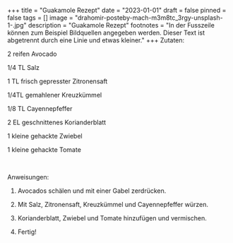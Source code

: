 +++
title = "Guakamole Rezept"
date = "2023-01-01"
draft = false
pinned = false
tags = []
image = "drahomir-posteby-mach-m3m8tc_3rgy-unsplash-1-.jpg"
description = "Guakamole Rezept"
footnotes = "In der Fusszeile können zum Beispiel Bildquellen angegeben werden. Dieser Text ist abgetrennt durch eine Linie und etwas kleiner."
+++
Zutaten:

2 reifen Avocado

1/4 TL Salz

1 TL frisch gepresster Zitronensaft

1/4TL gemahlener Kreuzkümmel

1/8 TL Cayennepfeffer

2 EL geschnittenes Korianderblatt

1 kleine gehackte Zwiebel

1 kleine gehackte Tomate

 

Anweisungen:

1. Avocados schälen und mit einer Gabel zerdrücken.

2. Mit Salz, Zitronensaft, Kreuzkümmel und Cayennepfeffer würzen.

3. Korianderblatt, Zwiebel und Tomate hinzufügen und vermischen.

4. Fertig!

<!--EndFragment-->